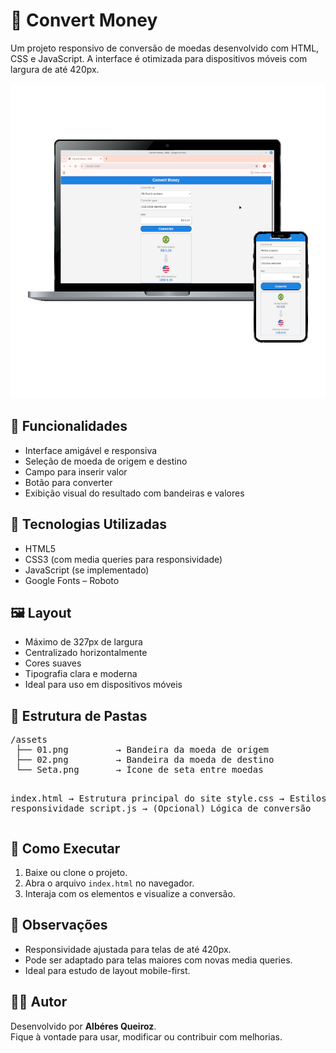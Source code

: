 <h1>💸 Convert Money</h1>

  <p>Um projeto responsivo de conversão de moedas desenvolvido com HTML, CSS e JavaScript. A interface é otimizada para dispositivos móveis com largura de até 420px.</p>
  <img src="https://github.com/Aqtech-BEL/ProjectWebConvert/blob/master/assets/Mockup.png?raw=true" alt="Mockup" />

  <h2>📱 Funcionalidades</h2>
  <ul>
    <li>Interface amigável e responsiva</li>
    <li>Seleção de moeda de origem e destino</li>
    <li>Campo para inserir valor</li>
    <li>Botão para converter</li>
    <li>Exibição visual do resultado com bandeiras e valores</li>
  </ul>

  <h2>🎯 Tecnologias Utilizadas</h2>
  <ul>
    <li>HTML5</li>
    <li>CSS3 (com media queries para responsividade)</li>
    <li>JavaScript (se implementado)</li>
    <li>Google Fonts – Roboto</li>
  </ul>

  <h2>🖼️ Layout</h2>
  <ul>
    <li>Máximo de 327px de largura</li>
    <li>Centralizado horizontalmente</li>
    <li>Cores suaves</li>
    <li>Tipografia clara e moderna</li>
    <li>Ideal para uso em dispositivos móveis</li>
  </ul>

  <h2>📁 Estrutura de Pastas</h2>
  <pre>
/assets
 ├── 01.png         → Bandeira da moeda de origem
 ├── 02.png         → Bandeira da moeda de destino
 └── Seta.png       → Ícone de seta entre moedas

index.html          → Estrutura principal do site
style.css           → Estilos e responsividade
script.js           → (Opcional) Lógica de conversão
  </pre>

  <h2>🚀 Como Executar</h2>
  <ol>
    <li>Baixe ou clone o projeto.</li>
    <li>Abra o arquivo <code>index.html</code> no navegador.</li>
    <li>Interaja com os elementos e visualize a conversão.</li>
  </ol>

  <h2>📌 Observações</h2>
  <ul>
    <li>Responsividade ajustada para telas de até 420px.</li>
    <li>Pode ser adaptado para telas maiores com novas media queries.</li>
    <li>Ideal para estudo de layout mobile-first.</li>
  </ul>

  <h2>🧑‍💻 Autor</h2>
  <p>Desenvolvido por <strong>Albéres Queiroz</strong>.<br>
  Fique à vontade para usar, modificar ou contribuir com melhorias.</p>

